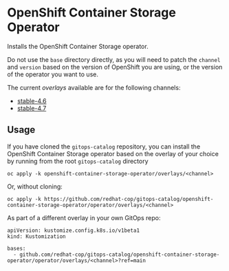 # OpenShift Container Storage Operator

Installs the OpenShift Container Storage operator.

Do not use the `base` directory directly, as you will need to patch the `channel` and `version` based on the version of OpenShift you are using, or the version of the operator you want to use.

The current *overlays* available are for the following channels:
* [stable-4.6](overlays/stable-4.6)
* [stable-4.7](overlays/stable-4.7)

## Usage

If you have cloned the `gitops-catalog` repository, you can install the OpenShift Container Storage operator based on the overlay of your choice by running from the root `gitops-catalog` directory

```
oc apply -k openshift-container-storage-operator/overlays/<channel>
```

Or, without cloning:

```
oc apply -k https://github.com/redhat-cop/gitops-catalog/openshift-container-storage-operator/operator/overlays/<channel>
```

As part of a different overlay in your own GitOps repo:

```
apiVersion: kustomize.config.k8s.io/v1beta1
kind: Kustomization

bases:
  - github.com/redhat-cop/gitops-catalog/openshift-container-storage-operator/operator/overlays/<channel>?ref=main
```
